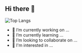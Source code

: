 ## Hi there 👋

![Top Langs](https://github-readme-stats.vercel.app/api/top-langs/?theme=radical&username=mikiw&layout=compact&langs_count=10&hide=cofeescript,html,css,php,tex&exclude_repo=mean,lazyload,infotiendas-listar,NetworkDiscoverer,OptativesApp,swagup-salesforce-vscode,infotiendas,greeting_cards)

- 🔭 I’m currently working on ...
- 🌱 I’m currently learning ...
- 👯 I’m looking to collaborate on ...
- 🤔 I'm interested in ...
